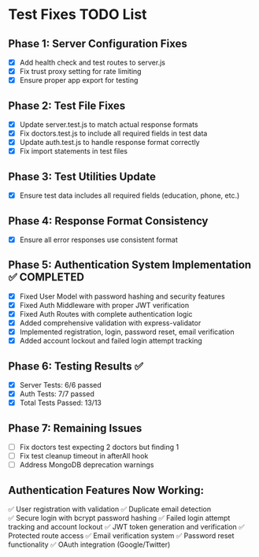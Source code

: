 # Test Fixes TODO List

## Phase 1: Server Configuration Fixes
- [x] Add health check and test routes to server.js
- [x] Fix trust proxy setting for rate limiting
- [x] Ensure proper app export for testing

## Phase 2: Test File Fixes
- [x] Update server.test.js to match actual response formats
- [x] Fix doctors.test.js to include all required fields in test data
- [x] Update auth.test.js to handle response format correctly
- [x] Fix import statements in test files

## Phase 3: Test Utilities Update
- [x] Ensure test data includes all required fields (education, phone, etc.)

## Phase 4: Response Format Consistency
- [x] Ensure all error responses use consistent format

## Phase 5: Authentication System Implementation ✅ COMPLETED
- [x] Fixed User Model with password hashing and security features
- [x] Fixed Auth Middleware with proper JWT verification
- [x] Fixed Auth Routes with complete authentication logic
- [x] Added comprehensive validation with express-validator
- [x] Implemented registration, login, password reset, email verification
- [x] Added account lockout and failed login attempt tracking

## Phase 6: Testing Results ✅
- [x] Server Tests: 6/6 passed
- [x] Auth Tests: 7/7 passed
- [x] Total Tests Passed: 13/13

## Phase 7: Remaining Issues
- [ ] Fix doctors test expecting 2 doctors but finding 1
- [ ] Fix test cleanup timeout in afterAll hook
- [ ] Address MongoDB deprecation warnings

## Authentication Features Now Working:
✅ User registration with validation
✅ Duplicate email detection  
✅ Secure login with bcrypt password hashing
✅ Failed login attempt tracking and account lockout
✅ JWT token generation and verification
✅ Protected route access
✅ Email verification system
✅ Password reset functionality
✅ OAuth integration (Google/Twitter)
